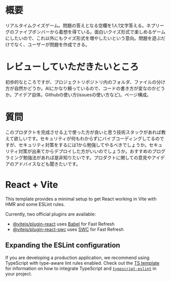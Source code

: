 # 概要

リアルタイムクイズゲーム。問題の答えとなる空欄を1人1文字答える。ネプリーグのファイブボンバーから着想を得ている。面白いクイズ形式で楽しめるゲームにしたいので、これ以外にもクイズ形式を増やしたいという意向。問題を遊ぶだけでなく、ユーザーが問題を作成できる。

# レビューしていただきたいところ
初歩的なところですが、プロジェクトリポジトリ内のフォルダ、ファイルの分け方が自然かどうか。AIにかなり頼っているので、コードの書き方が変なのかどうか。アイデア自体。Githubの使い方(issuesの使い方など)。ページ構成。

# 質問
このプロダクトを完成させる上で使った方が良いと思う技術スタックがあれば教えて欲しいです。セキュリティが何もわからずにバイブコーディングしてるのですが、セキュリティ対策をするには1から勉強してやるべきでしょうか。セキュリティ対策が出来てからデプロイした方がいいのでしょうか。おすすめのプログラミング勉強法があれば是非知りたいです。プロダクトに関しての意見やアイデアのアドバイスなども聞きたいです。

# React + Vite

This template provides a minimal setup to get React working in Vite with HMR and some ESLint rules.

Currently, two official plugins are available:

- [@vitejs/plugin-react](https://github.com/vitejs/vite-plugin-react/blob/main/packages/plugin-react) uses [Babel](https://babeljs.io/) for Fast Refresh
- [@vitejs/plugin-react-swc](https://github.com/vitejs/vite-plugin-react/blob/main/packages/plugin-react-swc) uses [SWC](https://swc.rs/) for Fast Refresh

## Expanding the ESLint configuration

If you are developing a production application, we recommend using TypeScript with type-aware lint rules enabled. Check out the [TS template](https://github.com/vitejs/vite/tree/main/packages/create-vite/template-react-ts) for information on how to integrate TypeScript and [`typescript-eslint`](https://typescript-eslint.io) in your project.
